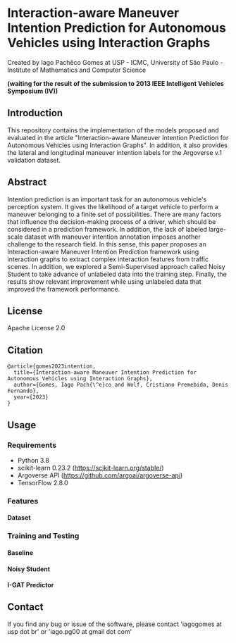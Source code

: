 # Interaction-aware Maneuver Intention Prediction for Autonomous Vehicles using Interaction Graphs

Created by Iago Pachêco Gomes at USP - ICMC, University of São Paulo - Institute of Mathematics and Computer Science


**(waiting for the result of the submission to 2013 IEEE Intelligent Vehicles Symposium (IV))**

## Introduction

This repository contains the implementation of the models proposed and evaluated in the article "Interaction-aware Maneuver Intention Prediction for Autonomous Vehicles using Interaction Graphs". In addition, it also provides the lateral and longitudinal maneuver intention labels for the Argoverse v.1 validation dataset.


## Abstract


Intention prediction is an important task for an autonomous vehicle's perception system. It gives the likelihood of a target vehicle to perform a maneuver belonging to a finite set of possibilities.  There are many factors that influence the decision-making process of a driver, which should be considered in a prediction framework. In addition, the lack of labeled large-scale dataset with maneuver intention annotation  imposes another challenge to the research field. In this sense, this paper proposes an Interaction-aware Maneuver Intention Prediction framework using interaction graphs to extract complex interaction features from traffic scenes. In addition, we explored a Semi-Supervised approach called Noisy Student to take advance of unlabeled data into the training step. Finally, the results show relevant improvement while using unlabeled data that improved the framework performance.

## License

Apache License 2.0

## Citation
``` 
@article{gomes2023intention,
  title={Interaction-aware Maneuver Intention Prediction for Autonomous Vehicles using Interaction Graphs},
  author={Gomes, Iago Pach{\^e}co and Wolf, Cristiano Premebida, Denis Fernando},
  year={2023}
}
```

## Usage

### Requirements

- Python 3.8
- scikit-learn 0.23.2 (https://scikit-learn.org/stable/)
- Argoverse API (https://github.com/argoai/argoverse-api)
- TensorFlow 2.8.0

### Features

#### Dataset


### Training and Testing

#### Baseline

#### Noisy Student

#### I-GAT Predictor

## Contact

If you find any bug or issue of the software, please contact 'iagogomes at usp dot br' or 'iago.pg00 at gmail dot com'


